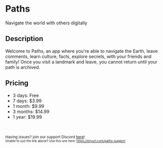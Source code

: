 # Paths

Navigate the world with others digitally

## Description

Welcome to Paths, an app where you're able to navigate the Earth, leave comments, learn culture, facts, explore secrets, with 
your friends and family! Once you visit a landmark and leave, you cannot return until your path is archived.


## Pricing

* 3 days: Free
* 7 days: $3.99
* 1 month: $9.99
* 3 months: $14.99
* 1 year: $19.99


</br></br>
<small>Having issues? join our support Discord <a href="https://discord.gg/5qXePbSs">here</a>!</small></br>
<small><small>Unable to use the link above? Use this one here: https://tinyurl.com/paths-support</small><small>
